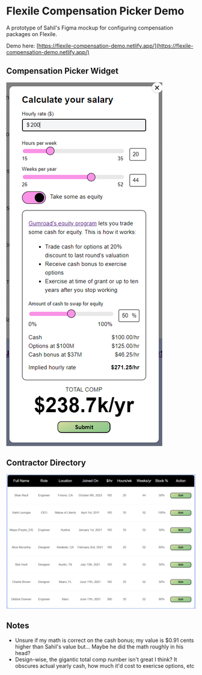 # Flexile Compensation Picker Demo

A prototype of Sahil's Figma mockup for configuring compensation packages on Flexile.

Demo here: [https://flexile-compensation-demo.netlify.app/](https://flexile-compensation-demo.netlify.app/)

## Compensation Picker Widget
![Flexile Compensation Picker Widget](javascript_react/public/compensation_widget.png)

## Contractor Directory
![Contractor Directory](javascript_react/public/contractor_directory.png)

## Notes

- Unsure if my math is correct on the cash bonus; my value is $0.91 cents higher than Sahil's value but... Maybe he did the  math roughly in his head?
- Design-wise, the gigantic total comp number isn't great I think? It obscures actual yearly cash, how much it'd cost to exericse options, etc
